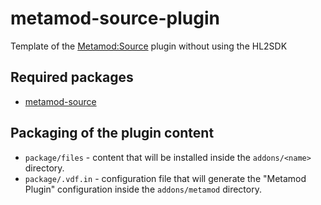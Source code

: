 # metamod-source-plugin
Template of the [Metamod:Source](https://github.com/alliedmodders/metamod-source) plugin without using the HL2SDK

## Required packages
- [metamod-source](https://alliedmodders-meson.github.io/wrapdb/)

## Packaging of the plugin content
- `package/files` - content that will be installed inside the `addons/<name>` directory.
- `package/.vdf.in` - configuration file that will generate the "Metamod Plugin" configuration inside the `addons/metamod` directory.

